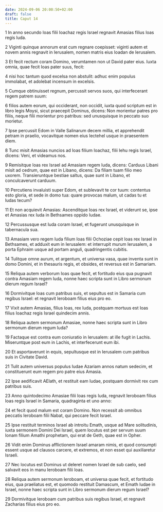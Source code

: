 ```yaml
---
date: 2024-09-06 20:00:50+02:00
draft: false
title: Caput 14
---
```





1 In anno secundo Ioas filii Ioachaz regis Israel regnavit Amasias filius Ioas regis Iuda.

2 Viginti quinque annorum erat cum regnare coepisset: viginti autem et novem annis regnavit in Ierusalem, nomen matris eius Ioadan de Ierusalem.

3 Et fecit rectum coram Domino, verumtamen non ut David pater eius. Iuxta omnia, quae fecit Ioas pater suus, fecit:

4 nisi hoc tantum quod excelsa non abstulit: adhuc enim populus immolabat, et adolebat incensum in excelsis.

5 Cumque obtinuisset regnum, percussit servos suos, qui interfecerant regem patrem suum:

6 filios autem eorum, qui occiderant, non occidit, iuxta quod scriptum est in libro legis Moysi, sicut praecepit Dominus, dicens: Non morientur patres pro filiis, neque filii morientur pro patribus: sed unusquisque in peccato suo morietur.

7 Ipse percussit Edom in Valle Salinarum decem millia, et apprehendit petram in praelio, vocavitque nomen eius Iectehel usque in praesentem diem.

8 Tunc misit Amasias nuncios ad Ioas filium Ioachaz, filii Iehu regis Israel, dicens: Veni, et videamus nos.

9 Remisitque Ioas rex Israel ad Amasiam regem Iuda, dicens: Carduus Libani misit ad cedrum, quae est in Libano, dicens: Da filiam tuam filio meo uxorem. Transieruntque bestiae saltus, quae sunt in Libano, et conculcaverunt carduum.

10 Percutiens invaluisti super Edom, et sublevavit te cor tuum: contentus esto gloria, et sede in domo tua: quare provocas malum, ut cadas tu et Iudas tecum?

11 Et non acquievit Amasias: Ascenditque Ioas rex Israel, et viderunt se, ipse et Amasias rex Iuda in Bethsames oppido Iudae.

12 Percussusque est Iuda coram Israel, et fugerunt unusquisque in tabernacula sua.

13 Amasiam vero regem Iuda filium Ioas filii Ochoziae cepit Ioas rex Israel in Bethsames, et adduxit eum in Ierusalem: et interrupit murum Ierusalem, a porta Ephraim usque ad portam anguli, quadringentis cubitis.

14 Tulitque omne aurum, et argentum, et universa vasa, quae inventa sunt in domo Domini, et in thesauris regis, et obsides, et reversus est in Samariam.

15 Reliqua autem verborum Ioas quae fecit, et fortitudo eius qua pugnavit contra Amasiam regem Iuda, nonne haec scripta sunt in Libro sermonum dierum regum Israel?

16 Dormivitque Ioas cum patribus suis, et sepultus est in Samaria cum regibus Israel: et regnavit Ieroboam filius eius pro eo.

17 Vixit autem Amasias, filius Ioas, rex Iuda, postquam mortuus est Ioas filius Ioachaz regis Israel quindecim annis.

18 Reliqua autem sermonum Amasiae, nonne haec scripta sunt in Libro sermonum dierum regum Iuda?

19 Factaque est contra eum coniuratio in Ierusalem: at ille fugit in Lachis. Miseruntque post eum in Lachis, et interfecerunt eum ibi.

20 Et asportaverunt in equis, sepultusque est in Ierusalem cum patribus suis in Civitate David.

21 Tulit autem universus populus Iudae Azariam annos natum sedecim, et constituerunt eum regem pro patre eius Amasia.

22 Ipse aedificavit AElath, et restituit eam Iudae, postquam dormivit rex cum patribus suis.

23 Anno quintodecimo Amasiae filii Ioas regis Iuda, regnavit Ieroboam filius Ioas regis Israel in Samaria, quadraginta et uno anno:

24 et fecit quod malum est coram Domino. Non recessit ab omnibus peccatis Ieroboam filii Nabat, qui peccare fecit Israel.

25 Ipse restituit terminos Israel ab introitu Emath, usque ad Mare solitudinis, iuxta sermonem Domini Dei Israel, quem locutus est per servum suum Ionam filium Amathi prophetam, qui erat de Geth, quae est in Opher.

26 Vidit enim Dominus afflictionem Israel amaram nimis, et quod consumpti essent usque ad clausos carcere, et extremos, et non esset qui auxiliaretur Israeli.

27 Nec locutus est Dominus ut deleret nomen Israel de sub caelo, sed salvavit eos in manu Ieroboam filii Ioas.

28 Reliqua autem sermonum Ieroboam, et universa quae fecit, et fortitudo eius, qua praeliatus est, et quomodo restituit Damascum, et Emath Iudae in Israel, nonne haec scripta sunt in Libro sermonum dierum regum Israel?

29 Dormivitque Ieroboam cum patribus suis regibus Israel, et regnavit Zacharias filius eius pro eo.


